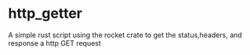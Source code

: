 # http_getter
A simple rust script using the rocket crate to get the status,headers, and response a http GET request
